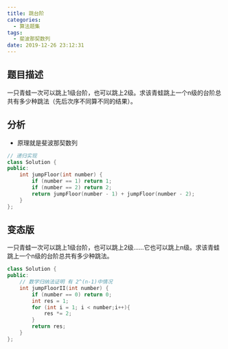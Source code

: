 ```yaml
---
title: 跳台阶
categories:
  - 算法题集
tags:
  - 斐波那契数列
date: 2019-12-26 23:12:31
---
```


## 题目描述
一只青蛙一次可以跳上1级台阶，也可以跳上2级。求该青蛙跳上一个n级的台阶总共有多少种跳法（先后次序不同算不同的结果）。

## 分析
- 原理就是斐波那契数列

```cpp
// 递归实现
class Solution {
public:
    int jumpFloor(int number) {
        if (number == 1) return 1;
        if (number == 2) return 2;
        return jumpFloor(number - 1) + jumpFloor(number - 2);
    }
};
```

## 变态版
一只青蛙一次可以跳上1级台阶，也可以跳上2级……它也可以跳上n级。求该青蛙跳上一个n级的台阶总共有多少种跳法。

```cpp
class Solution {
public:
    // 数学归纳法证明 有 2^(n-1)中情况
    int jumpFloorII(int number) {
        if (number == 0) return 0;
        int res = 1;
        for (int i = 1; i < number;i++){
            res *= 2;
        }
        return res;
    }
};

```
